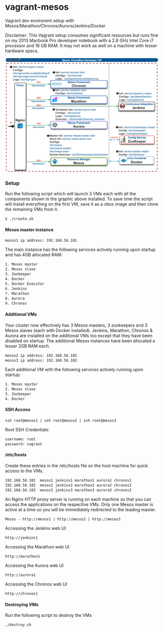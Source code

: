 vagrant-mesos
=============

Vagrant dev environent setup with Mesos/Marathon/Chronos/Aurora/Jenkins/Docker

Disclaimer: This Vagrant setup consumes significant resources but runs fine on my 2013 Macbook Pro developer notebook with a 2.8 GHz Intel Core i7 processor and 16 GB RAM. It may not work as well on a machine with lesser hardware specs.

![Vagrant Setup](mesos.png)

### Setup ###

Run the following script which will launch 3 VMs each with all the components shown in the graphic above installed. To save time the script will install everything on the first VM, save it as a vbox image and then clone the remaining VMs from it.

	$ ./create.sh

#### Mesos master instance ####

	mesos1 ip address: 192.168.56.101

The main instance has the following services actively running upon startup and has 4GB allocated RAM:

	1. Mesos master
	2. Mesos slave
	3. Zookeeper
	4. Docker
	5. Docker Executor
	6. Jenkins
	7. Marathon
	8. Aurora
	9. Chronos

#### Additional VMs  ####

Your cluster now effectively has 3 Mesos masters, 3 zookeepers and 3 Mesos slaves (each with Docker installed). Jenkins, Marathon, Chronos & Aurora are installed on the additional VMs too except that they have been disabled on startup. The additional Mesos instances have been allocated a lesser 2GB RAM each.

	mesos2 ip address: 192.168.56.102
	mesos3 ip address: 192.168.56.103

Each additional VM with the following services actively running upon startup:

	1. Mesos master
	2. Mesos slave
	3. Zookeeper
	4. Docker

#### SSH Access ####

	ssh root@mesos1 | ssh root@mesos2 | ssh root@mesos3

Root SSH Credentials:

	username: root
	password: vagrant

#### /etc/hosts  ####

Create these entries in the /etc/hosts file on the host machine for quick access to the VMs.

	192.168.56.101	mesos1 jenkins1 marathon1 aurora1 chronos1
	192.168.56.102	mesos2 jenkins2 marathon2 aurora2 chronos2
	192.168.56.103	mesos3 jenkins3 marathon3 aurora3 chronos3

An Nginx HTTP proxy server is running on each machine so that you can access the applications on the respective VMs. Only one Mesos master is active at a time so you will be immediately redirected to the leading master.

	Mesos - http://mesos1 | http://mesos2 | http://mesos3

Accessing the Jenkins web UI:

	http://jenkins1

Accessing the Marathon web UI

	http://marathon1

Accessing the Aurora web UI

	http://aurora1

Accessing the Chronos web UI

	http://chronos1

#### Destroying VMs ####

Run the following script to destroy the VMs

	./destroy.sh